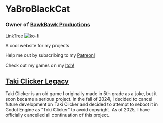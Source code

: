 # YaBroBlackCat
### Owner of [BawkBawk Productions](https://www.roblox.com/communities/9862765/BawkBawk-Productions#!/)
[LinkTree](http://linktr.ee/YaBroBlackCat)
[![ko-fi](https://ko-fi.com/img/githubbutton_sm.svg)](https://ko-fi.com/A0A719FZRG)

A cool website for my projects

Help me out by subscribing to my [Patreon!](https://patreon.com/yabroblackcat)

Check out my games on my [Itch!](https://ycreate.itch.io)

## [Taki Clicker Legacy](/logs/updates/taki-clicker-legacy.md)
Taki Clicker is an old game I originally made in 5th grade as a joke, but it soon became a serious project.
In the fall of 2024, I decided to cancel future development on Taki Clicker and decided to attempt to reboot it in Godot Engine as "Toki Clicker" to avoid copyright.
As of 2025, I have officially cancelled all continuation of this project.
